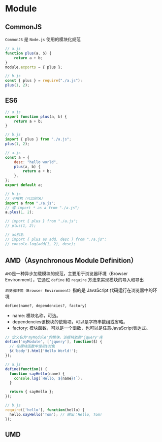 # Module

## CommonJS

`CommonJS` 是 `Node.js` 使用的模块化规范

```js
// a.js
function plus(a, b) {
    return a + b;
}
module.exports = { plus };

// b.js
const { plus } = require("./a.js");
plus(1, 2);
```

## ES6

```js
// a.js
export function plus(a, b) {
    return a + b;
}

// b.js
import { plus } from "./a.js";
plus(1, 2);
```

```js
// a.js
const a = {
    desc: "hello world",
    plus(a, b) {
        return a + b;
    },
};
export default a;

// b.js
// 不解构（可以别名）
import a from "./a.js";
// 或 import * as a from "./a.js";
a.plus(1, 2);

// import { plus } from "./a.js";
// plus(1, 2);

// as别名
// import { plus as add, desc } from "./a.js";
// console.log(add(1, 2), desc);
```

## AMD（Asynchronous Module Definition）

`AMD`是一种异步加载模块的规范，主要用于浏览器环境（Browser Environment），它通过 `define` 和 `require` 方法来实现模块的导入和导出

`浏览器环境（Browser Environment）`指的是 JavaScript 代码运行在浏览器中的环境

`define(name?, dependencies?, factory)`

- name: 模块名称，可选。
- dependencies该模块的依赖项，可以是字符串数组或省略。
- factory: 模块函数，可以是一个函数，也可以是任意JavaScript表达式。

```js
// 定义名为'myModule'的模块，该模块依赖'jquery'库
define('myModule', ['jquery'], function($) {
  // 在模块函数中使用$对象
  $('body').html('Hello World!');
});
```

```js
// a.js
define(function() {
  function sayHello(name) {
    console.log(`Hello, ${name}!`);
  }

  return { sayHello };
});

// b.js
require(['hello'], function(hello) {
  hello.sayHello('Tom'); // 输出：Hello, Tom!
});
```

## UMD


<!-- 待补充... -->